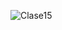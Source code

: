 ![Clase15](https://user-images.githubusercontent.com/104101668/224765527-6c1d0961-5576-4e98-8671-d4b3f313b953.png)
